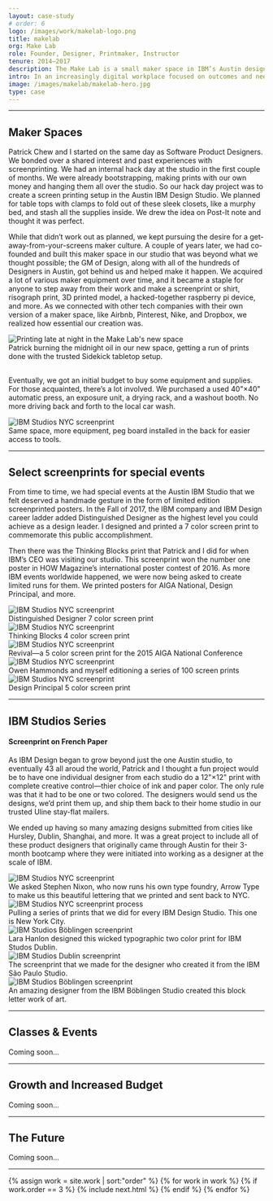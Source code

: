 ```yaml
---
layout: case-study
# order: 6
logo: /images/work/makelab-logo.png
title: makelab
org: Make Lab
role: Founder, Designer, Printmaker, Instructor
tenure: 2014–2017
description: The Make Lab is a small maker space in IBM’s Austin design studio. In an increasingly digital workplace focused on outcomes and needle-moving, the practice of working with our hands is a nice reminder of play, commitment, and independence. We built the Make Lab with the goal of creating an open space where our co-workers could explore, iterate, recharge, and learn together.
intro: In an increasingly digital workplace focused on outcomes and needle-moving, the practice of working with our hands is a nice reminder of play, commitment, and independence. We built the Make Lab with the goal of creating an open space where our co-workers could explore, iterate, recharge, and learn together.
image: /images/makelab/makelab-hero.jpg
type: case
---
```


<hr>

<div class="c-grid__half">
  <h2>Maker Spaces</h2>
  <article class="c-grid__mt c-text-format">
    <p>Patrick Chew and I started on the same day as Software Product Designers. We bonded over a shared interest and past experiences with screenprinting. We had an internal hack day at the studio in the first couple of months. We were already bootstrapping, making prints with our own money and hanging them all over the studio. So our hack day project was to create a screen printing setup in the Austin IBM Design Studio. We planned for table tops with clamps to fold out of these sleek closets, like a murphy bed, and stash all the supplies inside. We drew the idea on Post-It note and thought it was perfect.
    </p>
    <p>
    While that didn’t work out as planned, we kept pursuing the desire for a get-away-from-your-screens maker culture. A couple of years later, we had co-founded and built this maker space in our studio that was beyond what we thought possible; the GM of Design, along with all of the hundreds of Designers in Austin, got behind us and helped make it happen. We acquired a lot of various maker equipment over time, and it became a staple for anyone to step away from their work and make a screenprint or shirt, risograph print, 3D printed model, a hacked-together raspberry pi device, and more. As we connected with other tech companies with their own version of a maker space, like Airbnb, Pinterest, Nike, and Dropbox, we realized how essential our creation was.
    </p>
  </article>
  </div>
  <img src="../../images/makelab/pchew-hursley.jpg" alt="Printing late at night in the Make Lab's new space">
  <figcaption>Patrick burning the midnight oil in our new space, getting a run of prints done with the trusted Sidekick tabletop setup.</figcaption>
<div class="c-grid__half">
  <h2></h2>
  <article class="c-grid__mt c-text-format">
    <p>
      Eventually, we got an initial budget to buy some equipment and supplies. For those acquainted, there’s a lot involved. We purchased a used 40"×40" automatic press, an exposure unit, a drying rack, and a washout booth. No more driving back and forth to the local car wash.
    </p>
  </article>
</div>
<img src="../../images/makelab/automatic-press.jpg" alt="IBM Studios NYC screenprint">
  <figcaption>Same space, more equipment, peg board installed in the back for easier access to tools.</figcaption>

<hr>

<div class="c-grid__half">
  <h2>Select screenprints for special events</h2>
  <article class="c-grid__mt c-text-format">
    <p>From time to time, we had special events at the Austin IBM Studio that we felt deserved a handmade gesture in the form of limited edition screenprinted posters. In the Fall of 2017, the IBM company and IBM Design career ladder added Distinguished Designer as the highest level you could achieve as a design leader. I designed and printed a 7 color screen print to commemorate this public accomplishment.
    </p>
    <p>
    Then there was the Thinking Blocks print that Patrick and I did for when IBM’s CEO was visiting our studio. This screenprint won the number one poster in HOW Magazine’s international poster contest of 2016. As more IBM events worldwide happened, we were now being asked to create limited runs for them. We printed posters for AIGA National, Design Principal, and more.
    </p>
  </article>
</div>
<img src="../../images/makelab/distinguished-designer.jpg" alt="IBM Studios NYC screenprint">
<figcaption>Distinguished Designer 7 color screen print</figcaption>
<img src="../../images/makelab/thinking-blocks.jpg" alt="IBM Studios NYC screenprint">
<figcaption>Thinking Blocks 4 color screen print</figcaption>
<img src="../../images/makelab/aiga-national.jpg" alt="IBM Studios NYC screenprint">
<figcaption>Revival—a 5 color screen print for the 2015 AIGA National Conference</figcaption>
<img src="../../images/makelab/signing-aiga-national.jpg" alt="IBM Studios NYC screenprint">
<figcaption>Owen Hammonds and myself editioning a series of 100 screen prints</figcaption>
<img src="../../images/makelab/design-principal.jpg" alt="IBM Studios NYC screenprint">
<figcaption>Design Principal 5 color screen print</figcaption>

<hr>

<div class="c-grid__half">
  <div class="u-mb-tiny">
    <h2 class="c-work__m-strip">IBM Studios Series</h2>
    <h4>Screenprint on French Paper</h4>
  </div>
  <article class="c-grid__mt c-text-format">
    <p>As IBM Design began to grow beyond just the one Austin studio, to eventually 43 all aroud the world, Patrick and I thought a fun project would be to have one individual designer from each studio do a 12"×12" print with complete creative control—thier choice of ink and paper color. The only rule was that it had to be one or two colored. The designers would send us the designs, we’d print them up, and ship them back to their home studio in our trusted Uline stay-flat mailers.</p>
    <p>We ended up having so many amazing designs submitted from cities like Hursley, Dublin, Shanghai, and more. It was a great project to include all of these product designers that originally came through Austin for their 3-month bootcamp where they were initiated into working as a designer at the scale of IBM.</p>
  </article>
</div>
<img src="../../images/makelab/new-york-city.jpg" alt="IBM Studios NYC screenprint">
<figcaption>We asked Stephen Nixon, who now runs his own type foundry, Arrow Type to make us this beautiful lettering that we printed and sent back to NYC.</figcaption>
<img src="../../images/makelab/new-york-studio-poster.jpg" alt="IBM Studios NYC screenprint process">
<figcaption>Pulling a series of prints that we did for every IBM Design Studio. This one is New York City.</figcaption>
<img src="../../images/makelab/dublin.jpg" alt="IBM Studios Böblingen screenprint">
<figcaption>Lara Hanlon designed this wicked typographic two color print for IBM Studos Dublin.</figcaption>
<img src="../../images/makelab/sao-paulo.jpg" alt="IBM Studios Dublin screenprint">
<figcaption>The screenprint that we made for the designer who created it from the IBM São Paulo Studio.</figcaption>
<img src="../../images/makelab/boblingen.jpg" alt="IBM Studios Böblingen screenprint">
<figcaption>An amazing designer from the IBM Böblingen Studio created this block letter work of art.</figcaption>

<hr>

<div class="c-grid__half">
  <h2>Classes &amp; Events</h2>
  <article class="c-grid__mt c-text-format">
    <p>Coming soon&hellip;</p>
  </article>
</div>

<hr>

<div class="c-grid__half">
  <h2>Growth and Increased Budget</h2>
  <article class="c-grid__mt c-text-format">
    <p>Coming soon&hellip;</p>
  </article>
</div>

<hr>

<div class="c-grid__half">
  <h2>The Future</h2>
  <article class="c-grid__mt c-text-format">
    <p>Coming soon&hellip;</p>
  </article>
</div>

<hr>

{% assign work = site.work | sort:"order" %}
{% for work in work %}
{% if work.order == 3 %}
{% include next.html %}
{% endif %}
{% endfor %}
